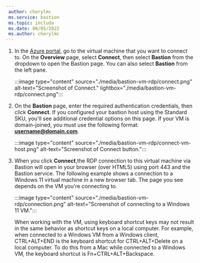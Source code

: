 ```yaml
---
 author: cherylmc
 ms.service: bastion
 ms.topic: include
 ms.date: 08/05/2022
 ms.author: cherylmc
---
```


1. In the [Azure portal](https://portal.azure.com), go to the virtual machine that you want to connect to. On the **Overview** page, select **Connect**, then select **Bastion** from the dropdown to open the Bastion page. You can also select **Bastion** from the left pane. 

   :::image type="content" source="./media/bastion-vm-rdp/connect.png" alt-text="Screenshot of Connect." lightbox="./media/bastion-vm-rdp/connect.png":::

1. On the **Bastion** page, enter the required authentication credentials, then click **Connect**. If you configured your bastion host using the Standard SKU, you'll see additional credential options on this page. If your VM is domain-joined, you must use the following format: **username@domain.com**.

   :::image type="content" source="./media/bastion-vm-rdp/connect-vm-host.png" alt-text="Screenshot of Connect button.":::

1. When you click **Connect**,the RDP connection to this virtual machine via Bastion will open in your browser (over HTML5) using port 443 and the Bastion service. The following example shows a connection to a Windows 11 virtual machine in a new browser tab. The page you see depends on the VM you're connecting to.

   :::image type="content" source="./media/bastion-vm-rdp/connection.png" alt-text="Screenshot of connecting to a Windows 11 VM.":::

   When working with the VM, using keyboard shortcut keys may not result in the same behavior as shortcut keys on a local computer. For example, when connected to a Windows VM from a Windows client, CTRL+ALT+END is the keyboard shortcut for CTRL+ALT+Delete on a local computer. To do this from a Mac while connected to a Windows VM, the keyboard shortcut is Fn+CTRL+ALT+Backspace.
